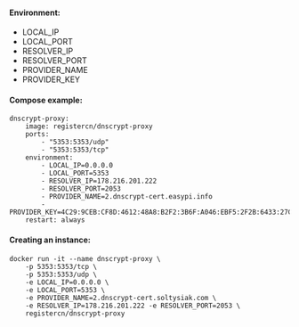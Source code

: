 #### Environment:

- LOCAL_IP
- LOCAL_PORT
- RESOLVER_IP
- RESOLVER_PORT
- PROVIDER_NAME
- PROVIDER_KEY

#### Compose example:

    dnscrypt-proxy:
        image: registercn/dnscrypt-proxy
        ports:
            - "5353:5353/udp"
            - "5353:5353/tcp"
        environment:
            - LOCAL_IP=0.0.0.0
            - LOCAL_PORT=5353
            - RESOLVER_IP=178.216.201.222
            - RESOLVER_PORT=2053
            - PROVIDER_NAME=2.dnscrypt-cert.easypi.info
            - PROVIDER_KEY=4C29:9CEB:CF8D:4612:48A8:B2F2:3B6F:A046:EBF5:2F2B:6433:27C6:5F3A:88F5:495E:3075
        restart: always

#### Creating an instance:

    docker run -it --name dnscrypt-proxy \
        -p 5353:5353/tcp \
        -p 5353:5353/udp \
        -e LOCAL_IP=0.0.0.0 \
        -e LOCAL_PORT=5353 \
        -e PROVIDER_NAME=2.dnscrypt-cert.soltysiak.com \
        -e RESOLVER_IP=178.216.201.222 -e RESOLVER_PORT=2053 \
        registercn/dnscrypt-proxy
